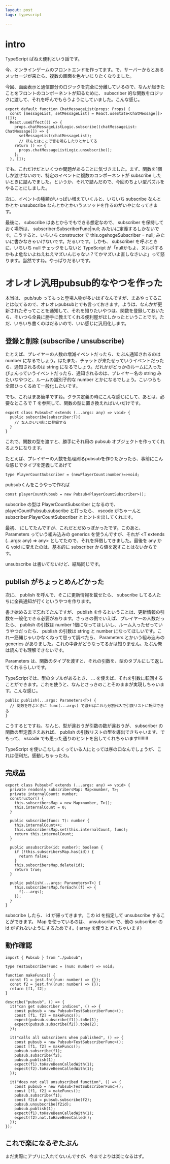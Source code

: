 ```yaml
---
layout: post
tags: typescript

---
```


# intro

TypeScript ぱねえ便利という話です。

今、オンラインゲームのフロントエンドを作ってます。で、サーバーからとあるメッセージが来たら、複数の画面を色々いじりたくなりました。

今回、画面表示と通信部分のロジックを完全に分離しているので、なんか起きたことをフロントのコンポーネントが知るために、 subscriber 的な関数をロジックに渡して、それを呼んでもらうようにしていました。こんな感じ。

```
export default function ChatMessageList(props: Props) {
  const [messageList, setMessageList] = React.useState<ChatMessage[]>([]);
  React.useEffect(() => {
    props.chatMessageListLogic.subscribe((chatMessageList: ChatMessage[]) => {
      setMessageList(chatMessageList);
      // ほんとはここで音を鳴らしたりとかしてる
    return () => {
      props.chatMessageListLogic.unsubscribe();
    };
  }, []);
```

でも、これだけだといくつか問題があることに気づきました。まず、関数を1個しか渡せないので、特定のイベントに複数のコンポーネントが subscribe したいときに詰んでました。というか、それで詰んだので、今回のちょい型パズルをやることにしました。

次に、イベントの種類がいっぱい増えていくルと、いちいち subscribe なんとかとか unsubscribe なんとかとかいうメソッドを作るのがいやになってきます。

最後に、 subscribe はあとからでもできる想定なので、 subscriber を保持しておく場所は、 subscriber:SubscriberFunc|null; みたいに定義するしかないです。こうすると、いちいち constructor で this.ogehogeSubscriber = null; みたいに書かなきゃいけないです。だるいです。しかも、 subscriber を呼ぶときに、いちいち null チェックをしないと TypeScript が「nullかもよ、ヌルポするかもよ危ないよねえねえマズいんじゃない？てかマズいよ直しなさいよ」って怒ります。当然ですね。やっぱりだるいです。

# オレオレ汎用pubsub的なやつを作った

本当は、 pub/sub ってもっと登場人物が多いはずなんですが、まあやってることは似てるので、オレオレpubsubとでも言っておきます。ようは、なんかが更新されたぞってことを通知して、それを知りたいやつは、関数を登録しておいたら、そいつら全員に勝手に教えてくれる便利屋がほしかったということです。ただ、いちいち書くのはだるいので、いい感じに汎用化します。

## 登録と削除 (subscribe / unsubscribe)

たとえば、プレイヤーの人数の増減イベントだったら、たぶん通知されるのは number になるでしょう。はたまた、チャットが来たぜっていうイベントだったら、通知されるのは string になるでしょう。だれかがどっかのルームに入ったぴょんっていうイベントだったら、通知されるのは、プレイヤー名の string みたいなやつと、ルームの識別子的な number とかになるでしょう。こいつらも全部ひっくるめて一般化したいです。

でも、これはまあ簡単ですね。クラス定義の時にこんな感じにして、あとは、必要なところで T を参照して、関数の型に置き換えればいいだけです。

```
export class Pubsub<T extends (...args: any) => void> {
  public subscribe(subscriber:T){
    // なんかいい感じに登録する
  }
}
```

これで、関数の型を渡すと、勝手にそれ用の pubsub オブジェクトを作ってくれるようになります。

たとえば、プレイヤーの人数を処理刷るpubsubを作りたかったら、事前にこんな感じでタイプを定義してあげて

```
type PlayerCountSubscriber = (newPlayerCount:number)=>void;
```

pubsubくんをこうやって作れば

```
const playerCountPubsub = new Pubsub<PlayerCountSubscriber>();
```

subscribe の型は PlayerCountSubscriber になるので、 playerCountPubsub.subscribe と打ったら、 vscode がちゃーんと subscriber:PlayerCountSubscriber とヒントを出してくれます。

最初、 <T extends Function> にしてたんですが、これだとだめっぽかったです。このあと、 Parameters<T> っていう組み込みの generics を使うんですが、それが <T extends (...args: any) => any> としてたので、それを拝借してきました。最後を any から void に変えたのは、基本的に subscriber から値を返すことはないからです。

unsubscribe は書いてないけど、結局同じです。

## publish がちょっとめんどかった

次に、 publish を呼んで、そこに更新情報を載せたら、 subscribe してる人たちに全員通知が行くというやつを作ります。

書き始めるまで忘れてたんですが、 publish を作るということは、更新情報の引数を一般化できる必要があります。さっきの例でいえば、プレイヤーの人数だったら、 publish の引数は number 1個になってほしいし、ルーム入ったぜっていうやつだったら、 publish の引数は string と number になってほしいです。これ一筋縄じゃいかなくねって思って調べたら、 Parameters<T> とかいう組み込みの generics がありました。これの中身がどうなってるかは知りません。たぶん俺は読んでも理解できないです。

Parameters<T> は、関数のタイプを渡すと、それの引数を、型のタプルにして返してくれるらしいです。

TypeScriptでは、型のタプルがあるとき、 ... を使えば、それを引数に転回することができます。これを使うと、なんとさっきのことそのままが実現しちゃいます。こんな感じ。

```
public publish(...args: Parameters<T>) {
  // 関数を呼ぶときに func(...args) で渡せばこれも分割代入で引数リストに転回できる
}
```

こうするとですね、なんと、型が違おうが引数の数が違おうが、 subscriber の関数の型定義さえあれば、 publish の引数リストの型を導出できちゃいます、でもって、 vscode でも思った通りのヒントを出してくれちゃいます!!!!!!!!

TypeScript を使いこなしまくっている人にとっては序の口なんでしょうが、これは便利だ。感動しちゃったわ。

## 完成品
```
export class Pubsub<T extends (...args: any) => void> {
  private readonly subscribersMap: Map<number, T>;
  private internalCount: number;
  constructor() {
    this.subscribersMap = new Map<number, T>();
    this.internalCount = 0;
  }

  public subscribe(func: T): number {
    this.internalCount++;
    this.subscribersMap.set(this.internalCount, func);
    return this.internalCount;
  }

  public unsubscribe(id: number): boolean {
    if (!this.subscribersMap.has(id)) {
      return false;
    }
    this.subscribersMap.delete(id);
    return true;
  }

  public publish(...args: Parameters<T>) {
    this.subscribersMap.forEach((f) => {
      f(...args);
    });
  }
}
```

subscribe したら、 id が帰ってきます。この id を指定して unsubscribe することができます。 Map を使っているのは、 unsubscribe で、他の subscriber の id がずれないようにするためです。( array を使うとずれちゃいます)

## 動作確認

```
import { Pubsub } from "./pubsub";

type TestSubscriberFunc = (num: number) => void;

function makeFuncs() {
  const f1 = jest.fn((num: number) => {});
  const f2 = jest.fn((num: number) => {});
  return [f1, f2];
}

describe("pubsub", () => {
  it("can get subscriber indices", () => {
    const pubsub = new Pubsub<TestSubscriberFunc>();
    const [f1, f2] = makeFuncs();
    expect(pubsub.subscribe(f1)).toBe(1);
    expect(pubsub.subscribe(f2)).toBe(2);
  });

  it("calls all subscribers when published", () => {
    const pubsub = new Pubsub<TestSubscriberFunc>();
    const [f1, f2] = makeFuncs();
    pubsub.subscribe(f1);
    pubsub.subscribe(f2);
    pubsub.publish(1);
    expect(f1).toHaveBeenCalledWith(1);
    expect(f2).toHaveBeenCalledWith(1);
  });

  it("does not call unsubscribed function", () => {
    const pubsub = new Pubsub<TestSubscriberFunc>();
    const [f1, f2] = makeFuncs();
    pubsub.subscribe(f1);
    const f2id = pubsub.subscribe(f2);
    pubsub.unsubscribe(f2id);
    pubsub.publish(1);
    expect(f1).toHaveBeenCalledWith(1);
    expect(f2).not.toHaveBeenCalled();
  });
});
```

## これで楽になるぞたぶん
まだ実際にアプリに入れてないんですが、今までよりは楽になるはず。
